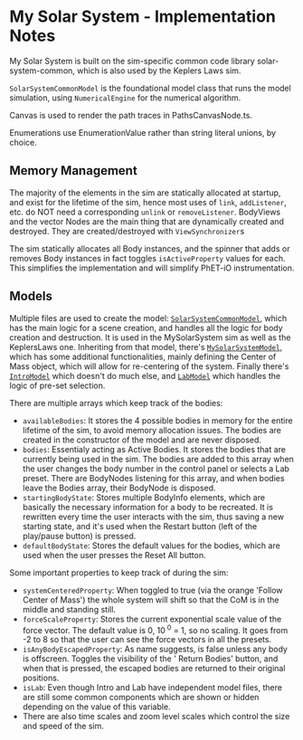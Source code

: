 # My Solar System - Implementation Notes

My Solar System is built on the sim-specific common code library solar-system-common, which is also used by the Keplers
Laws sim.

`SolarSystemCommonModel` is the foundational model class that runs the model simulation, using
`NumericalEngine` for the numerical algorithm.

Canvas is used to render the path traces in PathsCanvasNode.ts.

Enumerations use EnumerationValue rather than string literal unions, by choice.

## Memory Management

The majority of the elements in the sim are statically allocated at startup, and exist for the lifetime of the sim,
hence most uses of `link`, `addListener`, etc. do NOT need a corresponding `unlink` or `removeListener`. BodyViews and
the vector Nodes are the main thing that are dynamically created and destroyed. They are created/destroyed
with `ViewSynchronizer`s

The sim statically allocates all Body instances, and the spinner that adds or removes Body instances in fact
toggles `isActiveProperty` values for each. This simplifies the implementation and will simplify PhET-iO
instrumentation.

## Models

Multiple files are used to create the
model: [`SolarSystemCommonModel`](https://github.com/phetsims/solar-system-common/blob/af2b6fda39649f58114ba562bcf06d663c64554a/js/model/SolarSystemCommonModel.ts),
which has the main logic for a scene creation, and handles all the logic for body creation and destruction. It is used
in the MySolarSystem sim as well as the KeplersLaws one. Inheriting from that model,
there's [`MySolarSystemModel`](https://github.com/phetsims/my-solar-system/blob/7fd875a7b45b4c17059b4e9c6dbc02b137adc8ee/js/common/model/MySolarSystemModel.ts),
which has some additional functionalities, mainly defining the Center of Mass object, which will allow for re-centering
of the system. Finally
there's [`IntroModel`](https://github.com/phetsims/my-solar-system/blob/df3444bce5fb14dae7ce5ec882ce5ddd353531a0/js/intro/model/IntroModel.ts)
which doesn't do much else,
and [`LabModel`](https://github.com/phetsims/my-solar-system/blob/df3444bce5fb14dae7ce5ec882ce5ddd353531a0/js/lab/model/LabModel.ts)
which handles the logic of pre-set selection.

There are multiple arrays which keep track of the bodies:

- `availableBodies`: It stores the 4 possible bodies in memory for the entire lifetime of the sim, to avoid memory
  allocation issues. The bodies are created in the constructor of the model and are never disposed.
- `bodies`: Essentialy acting as Active Bodies. It stores the bodies that are currently being used in the sim. The
  bodies are added to this array when the user changes the body number in the control panel or selects a Lab preset.
  There are BodyNodes listening for this array, and when bodies leave the Bodies array, their BodyNode is disposed.
- `startingBodyState`: Stores multiple BodyInfo elements, which are basically the necessary information for a body to be
  recreated. It is rewritten every time the user interacts with the sim, thus saving a new starting state, and it's used
  when the Restart button (left of the play/pause button) is pressed.
- `defaultBodyState`: Stores the default values for the bodies, which are used when the user presses the Reset All
  button.

Some important properties to keep track of during the sim:

- `systemCenteredProperty`: When toggled to true (via the orange 'Follow Center of Mass') the whole system will shift so
  that the CoM is in the middle and standing still.
- `forceScaleProperty`: Stores the current exponential scale value of the force vector. The default value is 0, 10<sup>
  0</sup> = 1, so no scaling. It goes from -2 to 8 so that the user can see the force vectors in all the presets.
- `isAnyBodyEscapedProperty`: As name suggests, is false unless any body is offscreen. Toggles the visibility of the '
  Return Bodies' button, and when that is pressed, the escaped bodies are returned to their original positions.
- `isLab`: Even though Intro and Lab have independent model files, there are still some common components which are
  shown or hidden depending on the value of this variable.
- There are also time scales and zoom level scales which control the size and speed of the sim.
